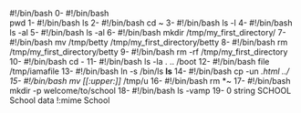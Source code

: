 #!/bin/bash
0-
#!/bin/bash                             
pwd
1-
#!/bin/bash
ls
2-
#!/bin/bash
cd ~
3-
#!/bin/bash
ls -l
4-
#!/bin/bash
ls -al
5-
#!/bin/bash
ls -al
6-
#!/bin/bash
mkdir /tmp/my_first_directory/
7-
#!/bin/bash
mv /tmp/betty /tmp/my_first_directory/betty
8-
#!/bin/bash
rm /tmp/my_first_directory/betty
9-
#!/bin/bash
rm -rf /tmp/my_first_directory
10-
#!/bin/bash
cd -
11-
#!/bin/bash
ls -la . .. /boot
12-
#!/bin/bash
file /tmp/iamafile
13-
#!/bin/bash
ln -s /bin/ls __ls__
14-
#!/bin/bash
cp -un *.html ../
15-
#!/bin/bash
mv [[:upper:]]* /tmp/u
16-
#!/bin/bash
rm *~
17-
#!/bin/bash
mkdir -p welcome/to/school
18-
#!/bin/bash
ls -vamp
19-
0 string SCHOOL School data
!:mime School
